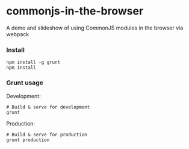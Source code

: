 # commonjs-in-the-browser
A demo and slideshow of using CommonJS modules in the browser via webpack

### Install

```shell
npm install -g grunt
npm install
```

### Grunt usage

Development:

```shell
# Build & serve for development
grunt
```

Production:

```shell
# Build & serve for production
grunt production
```
